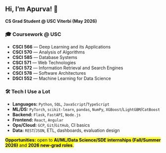 <h2><strong>Hi, I’m Apurva! 👋</strong></h2>
<p><strong>CS Grad Student @ USC Viterbi (May 2026)</strong></p>

<h3><strong>🎓 Coursework @ USC</strong></h3>
<ul>
  <li><strong>CSCI 566</strong> — Deep Learning and its Applications</li>
  <li><strong>CSCI 570</strong> — Analysis of Algorithms</li>
  <li><strong>CSCI 585</strong> — Database Systems</li>
  <li><strong>CSCI 571</strong> — Web Technologies</li>
  <li><strong>CSCI 572</strong> — Information Retrieval and Search Engines</li>
  <li><strong>CSCI 578</strong> — Software Architectures</li>
  <li><strong>DSCI 552</strong> — Machine Learning for Data Science</li>
</ul>

<h3><strong>🛠️ Tech I Use a Lot</strong></h3>
<ul>
  <li><strong>Languages:</strong> <code>Python</code>, <code>SQL</code>, <code>JavaScript</code>/<code>TypeScript</code></li>
  <li><strong>ML/DS:</strong> <code>PyTorch</code>, <code>scikit-learn</code>, <code>pandas</code>, <code>NumPy</code>, <code>XGBoost</code>/<code>LightGBM</code>/<code>CatBoost</code></li>
  <li><strong>Backend:</strong> <code>Flask</code>, <code>FastAPI</code>, <code>Node.js</code></li>
  <li><strong>Frontend:</strong> <code>React</code>, <code>Angular</code></li>
  <li><strong>Ops/Cloud:</strong> <code>GCP</code>, <code>Git</code>/<code>GitHub</code>, CI basics</li>
  <li><strong>Data:</strong> <code>REST</code>/<code>JSON</code>, ETL, dashboards, evaluation design</li>
</ul>

<p><mark><strong>Opportunities:</strong> open to <strong>AI/ML/Data Science/SDE internships (Fall/Summer 2026)</strong> and <strong>2026 new-grad roles</strong>.</mark></p>
